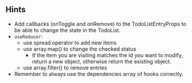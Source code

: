 ## Hints

- Add callbacks (onToggle and onRemove) to the TodoListEntryProps to be able to change the state in the TodoList.
- `useReducer`:
  - use spread operator to add new items
  - use array.map() to change the checked status
    - If the item you are visiting matches the id you want to modify, return a new object, otherwise return the existing object.
  - use array.filter() to remove entries
- Remember to always use the dependencies array of hooks correctly.